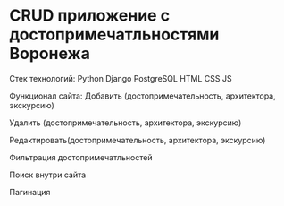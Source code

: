 # CRUD приложение с достопримечатльностями Воронежа

Стек технологий:
Python
Django
PostgreSQL
HTML
CSS
JS

Функционал сайта:
Добавить (достопримечательность, архитектора, экскурсию)

Удалить (достопримечательность, архитектора, экскурсию)

Редактировать(достопримечательность, архитектора, экскурсию)

Фильтрация достопримечатльностей 

Поиск внутри сайта

Пагинация 
